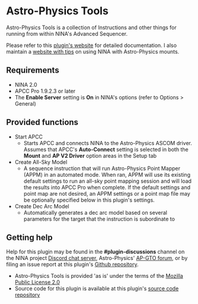 ﻿# Astro-Physics Tools

Astro-Physics Tools is a collection of Instructions and other things for running from within NINA's Advanced Sequencer.

Please refer to this [plugin's website](https://daleghent.com/utilities-for-astro-physics-mounts) for detailed documentation. I also maintain a [website with tips](https://daleghent.com/nina-and-astro-physics-mounts) on using NINA with Astro-Physics mounts.

## Requirements

* NINA 2.0
* APCC Pro 1.9.2.3 or later
* The **Enable Server** setting is **On** in NINA's options (refer to Options > General)

## Provided functions

* Start APCC
    * Starts APCC and connects NINA to the Astro-Physics ASCOM driver. Assumes that APCC's **Auto-Connect** setting is selected in both the **Mount** and **AP V2 Driver** option areas in the Setup tab
* Create All-Sky Model
    * A sequence instruction that will run Astro-Physics Point Mapper (APPM) in an automated mode. When ran, APPM will use its existing default settings to run an all-sky point mapping session and will load the results into APCC Pro when complete. If the default settings and point map are not desired, an APPM settings or a point map file may be optionally specified below in this plugin's settings.
* Create Dec Arc Model
    * Automatically generates a dec arc model based on several parameters for the target that the instruction is subordinate to

## Getting help

Help for this plugin may be found in the **#plugin-discussions** channel on the NINA project [Discord chat server](https://discord.com/invite/rWRbVbw), Astro-Physics' [AP-GTO forum](https://ap-gto.groups.io/g/main), or by filing an issue report at this plugin's [Github repository](https://github.com/daleghent/nina-plugins/issues).

* Astro-Physics Tools is provided 'as is' under the terms of the [Mozilla Public License 2.0](https://github.com/daleghent/nina-astro-physics-tools/blob/main/LICENSE.txt)
* Source code for this plugin is available at this plugin's [source code repository](https://github.com/daleghent/nina-astro-physics-tools)